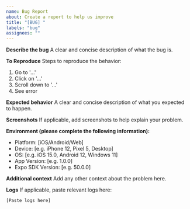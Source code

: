 ```yaml
---
name: Bug Report
about: Create a report to help us improve
title: "[BUG] "
labels: "bug"
assignees: ""
---
```


**Describe the bug**
A clear and concise description of what the bug is.

**To Reproduce**
Steps to reproduce the behavior:

1. Go to '...'
2. Click on '...'
3. Scroll down to '...'
4. See error

**Expected behavior**
A clear and concise description of what you expected to happen.

**Screenshots**
If applicable, add screenshots to help explain your problem.

**Environment (please complete the following information):**

- Platform: [iOS/Android/Web]
- Device: [e.g. iPhone 12, Pixel 5, Desktop]
- OS: [e.g. iOS 15.0, Android 12, Windows 11]
- App Version: [e.g. 1.0.0]
- Expo SDK Version: [e.g. 50.0.0]

**Additional context**
Add any other context about the problem here.

**Logs**
If applicable, paste relevant logs here:

```
[Paste logs here]
```
